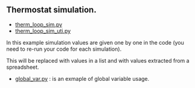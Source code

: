 ## Thermostat simulation.

- [therm_loop_sim.py](therm_loop_sim.py)
- [therm_loop_sim_uti.py](therm_loop_sim_uti.py)

In this example simulation values are given one by one in the code (you need to re-run your code for each simulation).

This will be replaced with values in a list and with values extracted from a spreadsheet.

- [global_var.py](global_var.py) : is an exmaple of global variable usage.
